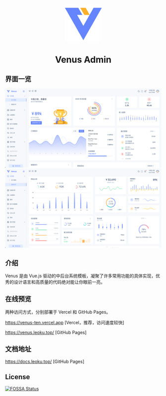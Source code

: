 <p align="center">
  <a
    href="https://venus.leoku.top/"
    target="_blank"
    rel="noopener noreferrer">
    <img
      width="120"
      src="./img/venus-logo.png"
      alt="Venus Logo">
  </a>
</p>

<h1 align="center">Venus Admin</h1>

## 界面一览

![](./img/screenshot-1.png)
![](./img/screenshot-2.png)

## 介绍

Venus 是由 Vue.js 驱动的中后台系统模板，凝聚了许多常用功能的具体实现，优秀的设计语言和高质量的代码绝对能让你眼前一亮。

## 在线预览

两种访问方式，分别部署于 Vercel 和 GitHub Pages。

https://venus-ten.vercel.app [Vercel，推荐，访问速度较快]

https://venus.leoku.top/ [GitHub Pages]

## 文档地址

https://docs.leoku.top/ [GitHub Pages]

## License

[![FOSSA Status](https://app.fossa.com/api/projects/git%2Bgithub.com%2FChinesee%2Fvenus.svg?type=large)](https://app.fossa.com/projects/git%2Bgithub.com%2FChinesee%2Fvenus?ref=badge_large)
